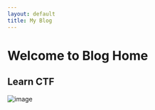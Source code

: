 ```yaml
---
layout: default
title: My Blog
---
```


# Welcome to Blog Home

## Learn CTF
![image](https://github.com/user-attachments/assets/358ff129-8329-4e1e-9b41-18da6f481d39)
